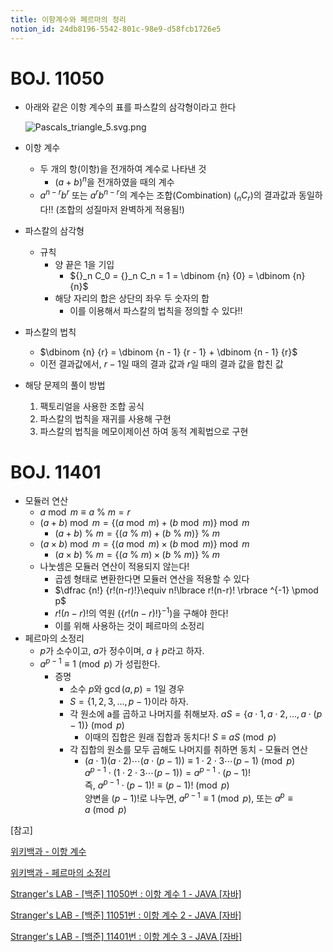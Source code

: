 ```yaml
---
title: 이항계수와 페르마의 정리
notion_id: 24db8196-5542-801c-98e9-d58fcb1726e5
---
```

  
# BOJ. 11050  
  
- 아래와 같은 이항 계수의 표를 파스칼의 삼각형이라고 한다  
  
    ![Pascals_triangle_5.svg.png](https://prod-files-secure.s3.us-west-2.amazonaws.com/ee9cb3f6-9bac-463c-ac07-0442097183e8/67dbf580-7a07-485d-ae36-3de4a6a96e17/Pascals_triangle_5.svg.png?X-Amz-Algorithm=AWS4-HMAC-SHA256&X-Amz-Content-Sha256=UNSIGNED-PAYLOAD&X-Amz-Credential=ASIAZI2LB4662Z2YECRX%2F20250905%2Fus-west-2%2Fs3%2Faws4_request&X-Amz-Date=20250905T011259Z&X-Amz-Expires=3600&X-Amz-Security-Token=IQoJb3JpZ2luX2VjEAEaCXVzLXdlc3QtMiJHMEUCIQDypQZGpJ3Ukoznl2cCQ%2B%2B%2FGOj6wS87lhOMniI0U%2FokSQIgBvLclB%2FwasjZJAFnJ4GZ4iUhrpN7moxYLCneXPhGZTsq%2FwMIahAAGgw2Mzc0MjMxODM4MDUiDKIeH9c6u%2Ft6he5ynyrcA5kaJgclZf0hnEzDGdGX2TVwYTu%2Fu04bLc1iAdeGOcyNyZCjPgNuMB6%2FqkOQTszhls4bHHieycnfljmGnDIwI%2BGSpkNQ778PdxXAphq7M9NJD1s1%2FJnA75nNvfwWQCMW8zloT1JUHvV%2FHSWZ7oQ8pYpD1lHb42WmSgJVWT0B4290hzr8cIhIHG73eOqrfRClkNJyEbWvIEQoRLrPDKHHD7EYjIH4GUWkfpBD%2Beboxy4d2JOPvSzoX0eQG2KaO9ivSNr1fUjOA863tFWghxECVEIgw3cweNWizC0xbfwpHgvWA6KUW7WW7P7MdoHTBFIfg7nFgZ631Zg4nDoP%2FOyAf6xNSL9RENOm0xa5BtPYI4CV1GJI3EGpS1z3u1JZym1Bwu%2B4zthI%2BH4fGDA765lQjGFB%2F%2B6PWkeTExQQcD80CMoRplWawUFXpFi0sx3eDNlz5zLhUeCL6O%2BL42Xe%2FI5AbmIQ19u9ARUKm5E5hjVSZut5qCH5lkHGpw9%2Bg5o9qvlSYkSZB8TozcWDTlaqVEVXsclYZuRUialRozcMxknGoBTx5BI0ic7JN2qvW7ALqfSnLDFz%2F1UhRc4Qiv9Yapg1C26BmpCJQc8dNFVg3i1PlWK%2F3Fhdv%2BveND5konHrMODq6MUGOqUB0sJE4mb740APx3%2BRTBg8vlfQ8ZqVQLTHaIHxLrkGV0SOCBTBDaU66I2WWNaSOjoE3ZfaDVvlucG64TruMMd0wUXfMXEqij7nd7Gn%2BsO1IxYkxdIySJ8swwEBxOczAF%2B8ha%2BFtR52CmkLQlt7vak2hkCMzJ4zSAtxfSvluvCnlDfiLvZ0sCYylFW1Iu1cjd3ytbekqQUwBu7YHYEdXkQQQRbfZZSS&X-Amz-Signature=eb0ab4325dca97ac3dfce05459711b4c618156682f178074a0b6e9508eeb094b&X-Amz-SignedHeaders=host&x-amz-checksum-mode=ENABLED&x-id=GetObject)  
  
- 이항 계수  
    - 두 개의 항(이항)을 전개하여 계수로 나타낸 것  
        - $(a+b)^n$을 전개하였을 때의 계수  
    - $a^{n-r}b^r$ 또는 $a^rb^{n-r}$의 계수는 조합(Combination) (${}_nC_r$)의 결과값과 동일하다!! (조합의 성질마저 완벽하게 적용됨!)  
- 파스칼의 삼각형  
    - 규칙  
        - 양 끝은 1을 기입  
            - ${}_n C_0 = {}_n C_n = 1 = \dbinom {n} {0} = \dbinom {n} {n}$  
        - 해당 자리의 합은 상단의 좌우 두 숫자의 합  
            - 이를 이용해서 파스칼의 법칙을 정의할 수 있다!!  
- 파스칼의 법칙  
    - $\dbinom {n} {r} = \dbinom {n - 1} {r  - 1} + \dbinom {n - 1} {r}$  
    - 이전 결과값에서, $r-1$일 때의 결과 값과 $r$일 때의 결과 값을 합친 값  
- 해당 문제의 풀이 방법  
    1. 팩토리얼을 사용한 조합 공식  
    2. 파스칼의 법칙을 재귀를 사용해 구현  
    3. 파스칼의 법칙을 메모이제이션 하여 동적 계획법으로 구현  
  
# BOJ. 11401  
  
- 모듈러 연산  
    - $a \bmod m \equiv a \ \% \ m = r$  
    - $(a + b) \bmod m = \lbrace (a \bmod m) + (b \bmod m) \rbrace \bmod m$  
        - $(a + b) \ \% \ m = \lbrace (a \ \% \ m) + (b \ \% \ m) \rbrace \ \% \ m$  
    - $(a \times b) \bmod m = \lbrace (a \bmod m) \times (b \bmod m) \rbrace \bmod m$  
        - $(a \times b) \ \% \ m = \lbrace (a \ \% \ m) \times (b \ \% \ m) \rbrace \ \% \ m$  
    - 나눗셈은 모듈러 연산이 적용되지 않는다!  
        - 곱셈 형태로 변환한다면 모듈러 연산을 적용할 수 있다  
        - $\dfrac {n!} {r!(n-r)!}\equiv n!\lbrace r!(n-r)! \rbrace ^{-1} \pmod p$  
        - $r!(n-r)!$의 역원 ($\lbrace r!(n-r)! \rbrace ^ {-1}$)을 구해야 한다!  
        - 이를 위해 사용하는 것이 페르마의 소정리  
- 페르마의 소정리  
    - $p$가 소수이고, $a$가 정수이며,  $a \nmid p$라고 하자.  
    - $a^{p-1} \equiv 1 \pmod p$ 가 성립한다.  
        - 증명  
            - 소수 $p$와 $\gcd(a, p) = 1$일 경우  
            - $S = \lbrace 1,2,3,\dots, p-1 \rbrace$이라 하자.  
            - 각 원소에 a를 곱하고 나머지를 취해보자. $aS = \lbrace a \cdot 1, a \cdot 2, \dots, a \cdot (p-1) \rbrace \pmod p$  
                - 이때의 집합은 원래 집합과 동치다! $S \equiv aS \pmod p$  
            - 각 집합의 원소를 모두 곱해도 나머지를 취하면 동치 - 모듈러 연산  
                - $(a \cdot 1)(a \cdot 2) \cdots(a \cdot (p-1)) \equiv 1 \cdot 2 \cdot 3 \cdots (p-1) \pmod p$   
                $a^{p-1} \cdot (1 \cdot 2 \cdot 3 \cdots (p-1)) = a^{p-1} \cdot (p-1)!$   
                즉, $a^{p-1} \cdot (p-1)! \equiv (p-1)! \pmod p$  
                양변을 $(p-1)!$로 나누면, $a^{p-1} \equiv 1 \pmod p$, 또는 $a^p \equiv a \pmod p$  
  
[참고]  
  
  
[위키백과 - 이항 계수](https://ko.wikipedia.org/wiki/%EC%9D%B4%ED%95%AD_%EA%B3%84%EC%88%98)  
  
  
[위키백과 - 페르마의 소정리](https://ko.wikipedia.org/wiki/%ED%8E%98%EB%A5%B4%EB%A7%88%EC%9D%98_%EC%86%8C%EC%A0%95%EB%A6%AC)  
  
  
[Stranger's LAB - [백준] 11050번 : 이항 계수 1 - JAVA [자바]](https://st-lab.tistory.com/159)  
  
  
[Stranger's LAB - [백준] 11051번 : 이항 계수 2 - JAVA [자바]](https://st-lab.tistory.com/162)  
  
  
[Stranger's LAB - [백준] 11401번 : 이항 계수 3 - JAVA [자바]](https://st-lab.tistory.com/241)  
  
